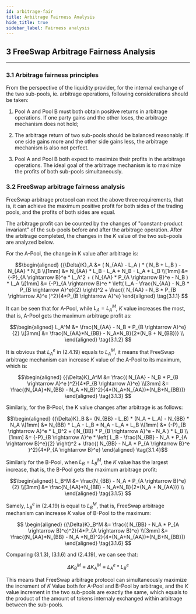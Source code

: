 ```yaml
---
id: arbitrage-fair
title: Arbitrage Fairness Analysis 
hide_title: true
sidebar_label: Fairness analysis
---
```


## <span className="title"> 3 FreeSwap Arbitrage Fairness Analysis </span>
_________________________________________

### <span className="title"> 3.1 Arbitrage fairness principles </span>

From the perspective of the liquidity provider, for the internal exchange of the two sub-pools, ie. arbitrage operations, following considerations should be taken:

  1. Pool A and Pool B must both obtain positive returns in arbitrage operations. If one party gains and the other loses, the arbitrage mechanism does not hold;

  2. The arbitrage return of two sub-pools should be balanced reasonably. If one side gains more and the other side gains less, the arbitrage mechanism is also not perfect.

  3. Pool A and Pool B both expect to maximize their profits in the arbitrage operations. The ideal goal of the arbitrage mechanism is to maximize the profits of both sub-pools simultaneously.

### <span className="title"> 3.2 FreeSwap arbitrage fairness analysis </span>

FreeSwap arbitrage protocol can meet the above three requirements, that is, it can achieve the maximum positive profit for both sides of the trading pools, and the profits of both sides are equal.

The arbitrage profit can be counted by the changes of "constant-product invariant" of the sub-pools before and after the arbitrage operation. After the arbitrage completed, the changes in the $K$ value of the two sub-pools are analyzed below.

For the A-Pool, the change in K value after arbitrage is:

$$\begin{aligned}
{{\Delta}K}_A &= ( N_{AA} - L_A ) * ( N_B + L_B ) - N_{AA} * N_B \\[1mm]
&= N_{AA} * L_B - L_A * N_B - L_A * L_B \\[1mm]
&= {-P}_{A \rightarrow B}^e * L_A^2 + ( N_{AA} * P_{A \rightarrow B}^e - N_B ) * L_A \\[1mm]
&= {-P}_{A \rightarrow B}^e * \left( L_A - \frac{N_{AA} - N_B * P_{B \rightarrow A}^e}{2} \right)^2 + \frac{( N_{AA} - N_B * P_{B \rightarrow A}^e )^2}{4*P_{B \rightarrow A}^e}
\end{aligned} \tag{3.1.1} $$

It can be seen that for A-Pool, while $L_A = L_A^M$, $K$ value increases the most, that is, A-Pool gets the maximum arbitrage profit as:

$$\begin{aligned}
L_A^M &= \frac{N_{AA} - N_B * P_{B \rightarrow A}^e}{2} \\[3mm]
&= \frac{N_{AA}*N_{BB} - N_A*N_B}{2*(N_B + N_{BB})} \\
\end{aligned} \tag{3.1.2} $$

It is obvious that $L_A^e$ in $(2.4.19)$ equals to $L_A^M$, it means that FreeSwap arbitrage mechanism can increase $K$ value of the A-Pool to its maximum, which is:

$$\begin{aligned}
{{\Delta}K}_A^M &= \frac{( N_{AA} - N_B * P_{B \rightarrow A}^e )^2}{4*P_{B \rightarrow A}^e} \\[3mm]
&= \frac{(N_{AA}*N_{BB} - N_A *N_B)^2}{4*(N_A+N_{AA})*(N_B+N_{BB})}
\end{aligned} \tag{3.1.3} $$

Similarly, for the B-Pool, the K value changes after arbitrage is as follows:

$$\begin{aligned}
{{\Delta}K}_B &= (N_{BB} - L_B) * (N_A + L_A) - N_{BB} * N_A \\[1mm]
&= N_{BB} * L_A - L_B * N_A - L_A * L_B \\[1mm]
&= {-P}_{B \rightarrow A}^e * L_B^2 + ( N_{BB} * P_{B \rightarrow A}^e - N_A ) * L_B \\[1mm]
&= {-P}_{B \rightarrow A}^e * \left( L_B - \frac{N_{BB} - N_A * P_{A \rightarrow B}^e}{2} \right)^2 + \frac{( N_{BB} - N_A * P_{A \rightarrow B}^e )^2}{4*P_{A \rightarrow B}^e} \end{aligned} \tag{3.1.4}$$

Similarly for the B-Pool, when $L_B = L_B^M$, the $K$ value has the largest increase, that is, the B-Pool gets the maximum arbitrage profit:

$$\begin{aligned}
L_B^M &= \frac{N_{BB} - N_A * P_{A \rightarrow B}^e}{2} \\[3mm]
&= \frac{N_{AA}*N_{BB} - N_A*N_B}{2*(N_A + N_{AA})} \\
\end{aligned} \tag{3.1.5} $$

Samely, $L_B^e$ in $(2.4.19)$ is equal to $L_B^M$, that is, FreeSwap arbitrage mechanism can increase $K$ value of B-Pool to the maximum:

$$
\begin{aligned}
{{\Delta}K}_B^M &= \frac{( N_{BB} - N_A * P_{A \rightarrow B}^e)^2}{4*P_{A \rightarrow B}^e} \\[3mm]
&= \frac{(N_{AA}*N_{BB} - N_A *N_B)^2}{4*(N_A+N_{AA})*(N_B+N_{BB})}
\end{aligned} \tag{3.1.6} 
$$

Comparing $(3.1.3)$, $(3.1.6)$ and $(2.4.19)$, we can see that:

$$
\Delta K_B^M \equiv \Delta K_A^M \equiv L_A^e*L_B^e \tag{3.1.7}
$$

This means that FreeSwap arbitrage protocol can simultaneously maximize the increment of $K$ Value both for A-Pool and B-Pool by arbitrage, and the $K$ value increment in the two sub-pools are exactly the same, which equals to the product of the amount of tokens internaly exchanged within arbitrage between the sub-pools.


